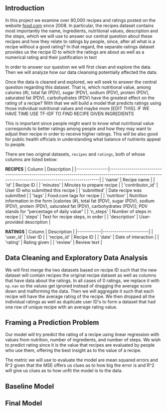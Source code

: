 ## Introduction
In this project we examine over 80,000 recipes and ratings posted on the website [food.com](https://food.com) since 2008. 
In particular, the recipes dataset contains most importantly the name, ingredients, nutritional values, description and the steps, which we will use to answer
our central question about these recipes and how they relate to ratings by people, since, after all what is a recipe without a good rating?
In that regard, the separate ratings dataset provides us the recipe ID to which the ratings are about as well as a numerical rating and their justification in text

In order to answer our question we will first clean and explore the data. Then we will analyze how our data cleansing potentially affected the data.

Once the data is cleaned and explored, we will seek to answer the central question regarding this dataset. That is, which nutritional value, among 
calories (#), total fat (PDV), sugar (PDV), sodium (PDV), protein (PDV), saturated fat (PDV), carbohydrates (PDV) have the greatest effect on the rating of a recipe? With that we will build a model that predicts ratings using those individual nutritional values and maybe more [EDIT THIS]. IF WE HAVE TIME USE TF-IDF TO FIND RECIPE GIVEN INGREDIENTS

This is important since people might want to know what nutritional value corresponds to better ratings among people and how they may want to adjust their recipe in order to receive higher ratings. This will be also good for public health officials in understanding what balance of nutrients appeal to people. 

There are two original datasets, `recipes` and `ratings`, both of whose columns are listed below:

**RECIPES**
| Column         | Description                                                                                                                                           |
|----------------|-------------------------------------------------------------------------------------------------------------------------------------------------------|
| 'name'        | Recipe name                                                                                                                                            |
| 'id'          | Recipe ID                                                                                                                                              |
| 'minutes'     | Minutes to prepare recipe                                                                                                                              |
| 'contributor_id' | User ID who submitted this recipe                                                                                                                   |
| 'submitted'   | Date recipe was submitted                                                                                                                              |
| 'tags'        | Food.com tags for recipe                                                                                                                               |
| 'nutrition'   | Nutrition information in the form [calories (#), total fat (PDV), sugar (PDV), sodium (PDV), protein (PDV), saturated fat (PDV), carbohydrates (PDV)]; PDV stands for “percentage of daily value” |
| 'n_steps'     | Number of steps in recipe                                                                                                                              |
| 'steps'       | Text for recipe steps, in order                                                                                                                        |
| 'description' | User-provided description                                                                                                                              |



**RATINGS**
| Column     | Description           |
|------------|-----------------------|
| 'user_id'  | User ID               |
| 'recipe_id' | Recipe ID            |
| 'date'     | Date of interaction   |
| 'rating'   | Rating given          |
| 'review'   | Review text           |


## Data Cleaning and Exploratory Data Analysis
We will first merge the two datasets based on recipe ID such that the new dataset will contain recipes the original recipe dataset
as well as columns that have data about the ratings. In all cases of 0 ratings, we replace it with `np.nan` so the values get ignored instead of dragging the average score down and malforming the data. Then we will aggregate it such that each recipe will have the average rating of the recipe. We then dropped all the individual ratings as well as duplicate user ID's to form a dataset that had one row of unique recipe with an average rating value. 

## Framing a Prediction Problem
Our model will try predict the rating of a recipe using linear regression with values from nutrition, number of ingredients, and number of steps. We wish to predict rating since it is the value that recipes are evaluated by people who use them, offering the best insight as to the value of a recipe. 

The metric we will use to evaluate the model are mean squared errors and R^2 given that the MSE offers us clues as to how big the error is and R^2 will give us clues as to how unfit the model is to the data. 
## Baseline Model

## Final Model